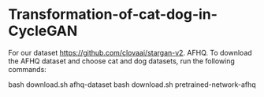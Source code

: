 # Transformation-of-cat-dog-in-CycleGAN

For our dataset https://github.com/clovaai/stargan-v2.
AFHQ. To download the AFHQ dataset and choose cat and dog datasets, run the following commands:

bash download.sh afhq-dataset
bash download.sh pretrained-network-afhq
